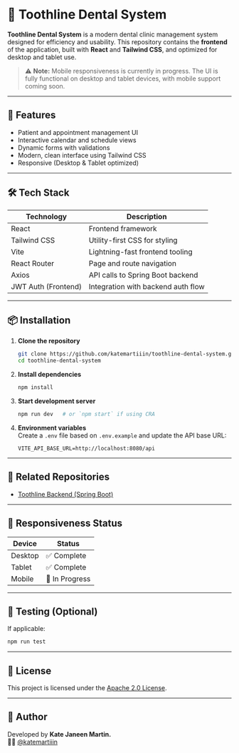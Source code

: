 # 🦷 Toothline Dental System

**Toothline Dental System** is a modern dental clinic management system designed for efficiency and usability. This repository contains the **frontend** of the application, built with **React** and **Tailwind CSS**, and optimized for desktop and tablet use.

> ⚠️ **Note:** Mobile responsiveness is currently in progress. The UI is fully functional on desktop and tablet devices, with mobile support coming soon.

---

## 🚀 Features

- Patient and appointment management UI
- Interactive calendar and schedule views
- Dynamic forms with validations
- Modern, clean interface using Tailwind CSS
- Responsive (Desktop & Tablet optimized)

---

## 🛠 Tech Stack

| Technology       | Description                         |
|------------------|-------------------------------------|
| React            | Frontend framework                  |
| Tailwind CSS     | Utility-first CSS for styling       |
| Vite             | Lightning-fast frontend tooling     |
| React Router     | Page and route navigation           |
| Axios            | API calls to Spring Boot backend    |
| JWT Auth (Frontend) | Integration with backend auth flow |

---

## 📦 Installation

1. **Clone the repository**
   ```bash
   git clone https://github.com/katemartiiin/toothline-dental-system.git
   cd toothline-dental-system
   ```

2. **Install dependencies**
   ```bash
   npm install
   ```

3. **Start development server**
   ```bash
   npm run dev   # or `npm start` if using CRA
   ```

4. **Environment variables**  
   Create a `.env` file based on `.env.example` and update the API base URL:
   ```
   VITE_API_BASE_URL=http://localhost:8080/api
   ```

---

## 🔗 Related Repositories

- [Toothline Backend (Spring Boot)](https://github.com/katemartiiin/toothline-dental-backend)

---

## 📱 Responsiveness Status

| Device        | Status      |
|---------------|-------------|
| Desktop       | ✅ Complete |
| Tablet        | ✅ Complete |
| Mobile        | 🔧 In Progress |

---

## 🧪 Testing (Optional)

If applicable:
```bash
npm run test
```

---

## 📄 License

This project is licensed under the [Apache 2.0 License](LICENSE).

---

## 🧠 Author

Developed by **Kate Janeen Martin.**  
👩‍💻 [@katemartiiin](https://github.com/katemartiiin)